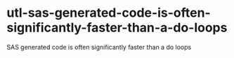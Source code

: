 # utl-sas-generated-code-is-often-significantly-faster-than-a-do-loops
SAS generated code is often significantly faster than a do loops
